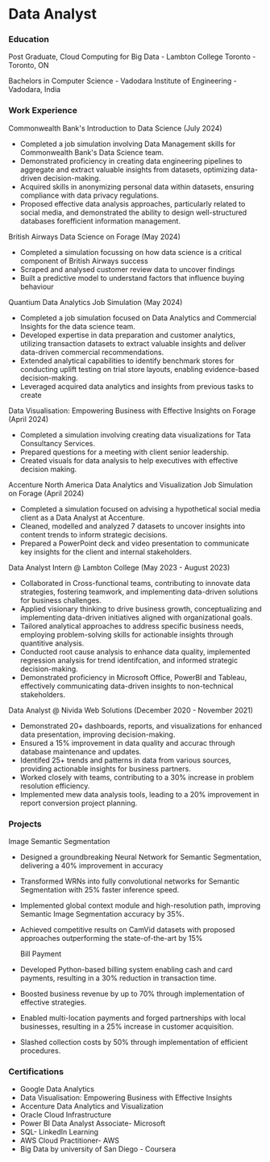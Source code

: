 # Data Analyst

### Education
Post Graduate, Cloud Computing for Big Data - Lambton College Toronto - Toronto, ON

Bachelors in Computer Science - Vadodara Institute of Engineering - Vadodara, India


### Work Experience
 Commonwealth Bank's Introduction to Data Science (July 2024)

 - Completed a job simulation involving Data Management skills for Commonwealth Bank's Data Science team.
 - Demonstrated proficiency in creating data engineering pipelines to aggregate and extract valuable insights from datasets, optimizing data-driven decision-making.
 - Acquired skills in anonymizing personal data within datasets, ensuring compliance with data privacy regulations.
 - Proposed effective data analysis approaches, particularly related to social media, and demonstrated the ability to design well-structured databases forefficient information management.

 British Airways Data Science on Forage (May 2024)
 - Completed a simulation focussing on how data science is a critical component of British Airways success
 - Scraped and analysed customer review data to uncover findings
 - Built a predictive model to understand factors that influence buying behaviour

Quantium Data Analytics Job Simulation (May 2024)
 - Completed a job simulation focused on Data Analytics and Commercial Insights for the data science team.
 - Developed expertise in data preparation and customer analytics, utilizing transaction datasets to extract valuable insights and deliver data-driven commercial recommendations.
 - Extended analytical capabilities to identify benchmark stores for conducting uplift testing on trial store layouts, enabling evidence-based decision-making.
 - Leveraged acquired data analytics and insights from previous tasks to create

Data Visualisation: Empowering Business with Effective Insights on Forage (April 2024)
- Completed a simulation involving creating data visualizations for Tata Consultancy Services.
- Prepared questions for a meeting with client senior leadership.
- Created visuals for data analysis to help executives with effective decision making.
 
Accenture North America Data Analytics and Visualization Job Simulation on Forage (April 2024)
 - Completed a simulation focused on advising a hypothetical social media client as a Data Analyst at Accenture.
 - Cleaned, modelled and analyzed 7 datasets to uncover insights into content trends to inform strategic decisions.
 - Prepared a PowerPoint deck and video presentation to communicate key insights for the client and internal stakeholders.

Data Analyst Intern @ Lambton College (May 2023 - August 2023)
- Collaborated in Cross-functional teams, contributing to innovate data strategies, fostering teamwork, and implementing data-driven solutions for business challenges.
- Applied visionary thinking to drive business growth, conceptualizing and implementing data-driven initiatives aligned with organizational goals.
- Tailored analytical approaches to address specific business needs, employing problem-solving skills for actionable insights through quantitive analysis.
- Conducted root cause analysis to enhance data quality, implemented regression analysis for trend identifcation, and informed strategic decision-making.
- Demonstrated proficiency in Microsoft Office, PowerBI and Tableau, effectively communicating data-driven insights to non-technical stakeholders.

Data Analyst @ Nivida Web Solutions (December 2020 - November 2021)
- Demonstrated 20+ dashboards, reports, and visualizations for enhanced data presentation, improving decision-making.
- Ensured a 15% improvement in data quality and accurac through database maintenance and updates.
- Identifed 25+ trends and patterns in data from various sources, providing actionable insights for business partners.
- Worked closely with teams, contributing to a 30% increase in problem resolution efficiency.
- Implemented mew data analysis tools, leading to a 20% improvement in report conversion project planning.

### Projects
Image Semantic Segmentation
- Designed a groundbreaking Neural Network for Semantic Segmentation, delivering a 40% improvement in accuracy
- Transformed WRNs into fully convolutional networks for Semantic Segmentation with 25% faster inference speed.
- Implemented global context module and high-resolution path, improving Semantic Image Segmentation accuracy by 35%.
- Achieved competitive results on CamVid datasets with proposed approaches outperforming the state-of-the-art by 15%

  Bill Payment 
- Developed Python-based billing system enabling cash and card payments, resulting in a 30% reduction in transaction time.
- Boosted business revenue by up to 70% through implementation of effective strategies.
- Enabled multi-location payments and forged partnerships with local businesses, resulting in a 25% increase in customer acquisition.
- Slashed collection costs by 50% through implementation of efficient procedures.

### Certifications
- Google Data Analytics                                                                                                                                             
- Data Visualisation: Empowering Business with Effective Insights                                                                                    
- Accenture Data Analytics and Visualization                                                                                                           
- Oracle Cloud Infrastructure                                                                          	                                           
- Power BI Data Analyst Associate- Microsoft                                                                      		                 
- SQL- LinkedIn Learning                                                                                            	                
- AWS Cloud Practitioner- AWS                                                                                              	         
- Big Data by university of San Diego - Coursera                                                           		                  


